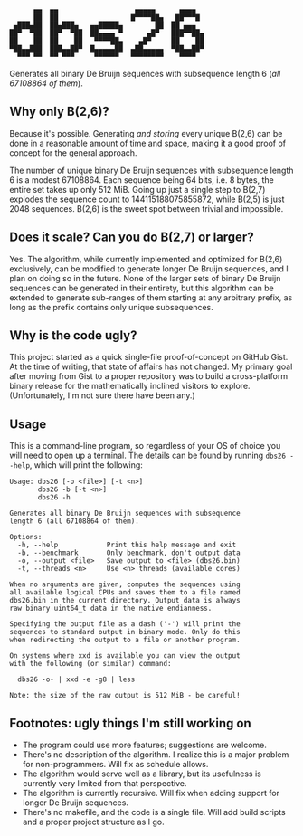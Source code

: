 ```
      ▄▄  ▄▄                   ▄▄▄▄▄      ▄▄▄▄  
      ██  ██                  █▀▀▀▀██▄   ██▀▀▀█ 
 ▄███▄██  ██▄███▄   ▄▄█████▄        ██  ██ ▄▄▄  
██▀  ▀██  ██▀  ▀██  ██▄▄▄▄ ▀      ▄█▀   ███▀▀██▄
██    ██  ██    ██   ▀▀▀▀██▄    ▄█▀     ██    ██
▀██▄▄███  ███▄▄██▀  █▄▄▄▄▄██  ▄██▄▄▄▄▄  ▀██▄▄██▀
  ▀▀▀ ▀▀  ▀▀ ▀▀▀     ▀▀▀▀▀▀   ▀▀▀▀▀▀▀▀    ▀▀▀▀  
```

Generates all binary De Bruijn sequences with subsequence length 6
(*all 67108864 of them*).

## Why only B(2,6)?

Because it's possible. Generating *and storing* every unique B(2,6) can
be done in a reasonable amount of time and space, making it a good proof
of concept for the general approach.

The number of unique binary De Bruijn sequences with subsequence length
6 is a modest 67108864. Each sequence being 64 bits, i.e. 8 bytes, the
entire set takes up only 512 MiB. Going up just a single step to B(2,7)
explodes the sequence count to 144115188075855872, while B(2,5) is just
2048 sequences. B(2,6) is the sweet spot between trivial and impossible.

## Does it scale? Can you do B(2,7) or larger?

Yes. The algorithm, while currently implemented and optimized for B(2,6)
exclusively, can be modified to generate longer De Bruijn sequences, and
I plan on doing so in the future. None of the larger sets of binary De
Bruijn sequences can be generated in their entirety, but this algorithm
can be extended to generate sub-ranges of them starting at any arbitrary
prefix, as long as the prefix contains only unique subsequences.

## Why is the code ugly?

This project started as a quick single-file proof-of-concept on GitHub
Gist. At the time of writing, that state of affairs has not changed. My
primary goal after moving from Gist to a proper repository was to build
a cross-platform binary release for the mathematically inclined visitors
to explore. (Unfortunately, I'm not sure there have been any.)

## Usage

This is a command-line program, so regardless of your OS of choice you
will need to open up a terminal. The details can be found by running
`dbs26 --help`, which will print the following:

```
Usage: dbs26 [-o <file>] [-t <n>]
       dbs26 -b [-t <n>]
       dbs26 -h

Generates all binary De Bruijn sequences with subsequence
length 6 (all 67108864 of them).

Options:
  -h, --help            Print this help message and exit
  -b, --benchmark       Only benchmark, don't output data
  -o, --output <file>   Save output to <file> (dbs26.bin)
  -t, --threads <n>     Use <n> threads (available cores)

When no arguments are given, computes the sequences using
all available logical CPUs and saves them to a file named
dbs26.bin in the current directory. Output data is always
raw binary uint64_t data in the native endianness.

Specifying the output file as a dash ('-') will print the
sequences to standard output in binary mode. Only do this
when redirecting the output to a file or another program.

On systems where xxd is available you can view the output
with the following (or similar) command:

  dbs26 -o- | xxd -e -g8 | less

Note: the size of the raw output is 512 MiB - be careful!
```

## Footnotes: ugly things I'm still working on

- The program could use more features; suggestions are welcome.
- There's no description of the algorithm. I realize this is a major
  problem for non-programmers. Will fix as schedule allows.
- The algorithm would serve well as a library, but its usefulness is
  currently very limited from that perspective.
- The algorithm is currently recursive. Will fix when adding support
  for longer De Bruijn sequences.
- There's no makefile, and the code is a single file. Will add build
  scripts and a proper project structure as I go.
